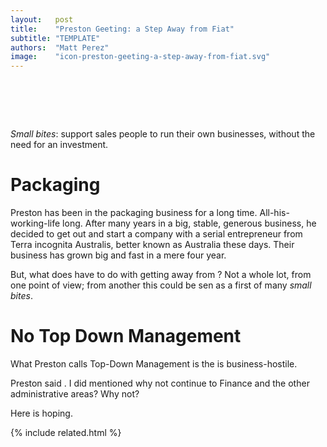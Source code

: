```yaml
---
layout:   post
title:    "Preston Geeting: a Step Away from Fiat"
subtitle: "TEMPLATE"
authors:  "Matt Perez"
image:    "icon-preston-geeting-a-step-away-from-fiat.svg"
---
```


<div style="display:none;">
 <p><em>Small bites</em>: support sales people to run their own businesses, without the need for an investment.</p>
</div>

<h1>&nbsp;</h1>
 <p><em>Small bites</em>: support sales people to run their own businesses, without the need for an investment.</p>

<h1>Packaging</h1>
 <p>Preston has been in the packaging business for a long time. All-his-working-life long. After many years in a big, stable, generous business, he decided to get out and start a company with a serial entrepreneur from Terra incognita Australis, better known as Australia these days. Their business has grown big and fast in a mere four year.</p>
 <p>But, what does have to do with getting away from ? Not a whole lot, from one point of view; from another this could be sen as a first of many <em>small bites</em>.</p>

<h1>No Top Down Management</h1>
 <p>What Preston calls Top-Down Management is the  is business-hostile.</p>
 <p>Preston said . I did mentioned why not continue to Finance and the other administrative areas? Why not?</p>
 <p>Here is hoping.</p>

{% include related.html %}